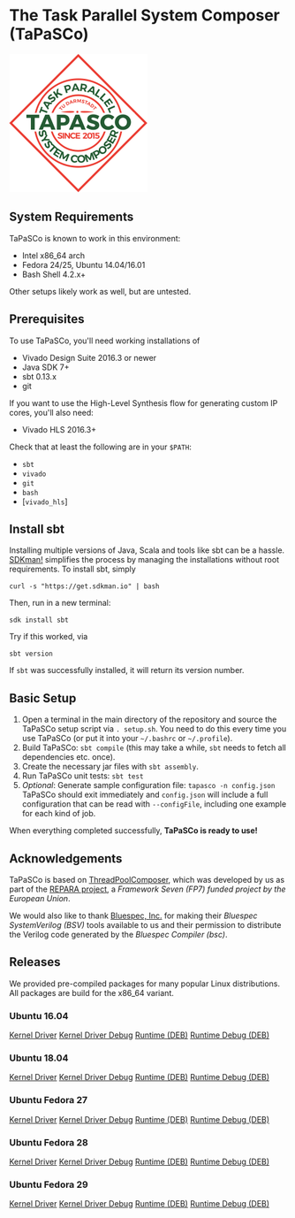 The Task Parallel System Composer (TaPaSCo)
===========================================
<img src="icon/tapasco_icon.png" alt="Tapasco logo"/>

System Requirements
-------------------
TaPaSCo is known to work in this environment:

*   Intel x86_64 arch
*   Fedora 24/25, Ubuntu 14.04/16.01
*   Bash Shell 4.2.x+

Other setups likely work as well, but are untested.

Prerequisites
-------------
To use TaPaSCo, you'll need working installations of

*   Vivado Design Suite 2016.3 or newer
*   Java SDK 7+
*   sbt 0.13.x
*   git

If you want to use the High-Level Synthesis flow for generating custom IP
cores, you'll also need:

*   Vivado HLS 2016.3+

Check that at least the following are in your `$PATH`:

*   `sbt`
*   `vivado`
*   `git`
*   `bash`
*   \[`vivado_hls`\]

Install sbt
-----------
Installing multiple versions of Java, Scala and tools like sbt can be a hassle.
[SDKman!](http://sdkman.io/) simplifies the process by managing the
installations without root requirements. To install sbt, simply
```
curl -s "https://get.sdkman.io" | bash
```
Then, run in a new terminal:
```
sdk install sbt
```
Try if this worked, via
```
sbt version
```
If `sbt` was successfully installed, it will return its version number.

Basic Setup
-------------------
1.  Open a terminal in the main directory of the repository and source the
    TaPaSCo setup script via `. setup.sh`.
    You need to do this every time you use TaPaSCo (or put it into your
    `~/.bashrc` or `~/.profile`).
2.  Build TaPaSCo: `sbt compile` (this may take a while, `sbt` needs to fetch
    all dependencies etc. once).
2.  Create the necessary jar files with `sbt assembly`.
4.  Run TaPaSCo unit tests: `sbt test`
5.  _Optional_: Generate sample configuration file: `tapasco -n config.json`
    TaPaSCo should exit immediately and `config.json` will include a full
    configuration that can be read with `--configFile`, including one example
    for each kind of job.

When everything completed successfully, **TaPaSCo is ready to use!**

Acknowledgements
----------------
TaPaSCo is based on [ThreadPoolComposer][1], which was developed by us as part
of the [REPARA project][2], a _Framework Seven (FP7) funded project by the
European Union_.

We would also like to thank [Bluespec, Inc.][3] for making their _Bluespec
SystemVerilog (BSV)_ tools available to us and their permission to distribute
the Verilog code generated by the _Bluespec Compiler (bsc)_.

[1]: https://git.esa.informatik.tu-darmstadt.de/REPARA/threadpoolcomposer.git
[2]: http://repara-project.eu/
[3]: http://bluespec.com/

Releases
----------------

We provided pre-compiled packages for many popular Linux distributions. All packages are build for the x86_64 variant.

### Ubuntu 16.04
[Kernel Driver](https://git.esa.informatik.tu-darmstadt.de/tapasco/tapasco/-/jobs/artifacts/master/raw/tlkm/tlkm.ko?job=build_kernel_ubuntu_16_04)
[Kernel Driver Debug](https://git.esa.informatik.tu-darmstadt.de/tapasco/tapasco/-/jobs/artifacts/master/raw/tlkm/tlkm.ko?job=build_kernel_ubuntu_16_04_debug)
[Runtime (DEB)](https://git.esa.informatik.tu-darmstadt.de/tapasco/tapasco/-/jobs/artifacts/master/raw/build/tapasco-2018.2.1-Linux.deb?job=build_tapasco_ubuntu_16_04)
[Runtime Debug (DEB)](https://git.esa.informatik.tu-darmstadt.de/tapasco/tapasco/-/jobs/artifacts/master/raw/build/tapasco-2018.2.1-Linux.deb?job=build_tapasco_ubuntu_16_04_debug)

### Ubuntu 18.04
[Kernel Driver](https://git.esa.informatik.tu-darmstadt.de/tapasco/tapasco/-/jobs/artifacts/master/raw/tlkm/tlkm.ko?job=build_kernel_ubuntu_18_04)
[Kernel Driver Debug](https://git.esa.informatik.tu-darmstadt.de/tapasco/tapasco/-/jobs/artifacts/master/raw/tlkm/tlkm.ko?job=build_kernel_ubuntu_18_04_debug)
[Runtime (DEB)](https://git.esa.informatik.tu-darmstadt.de/tapasco/tapasco/-/jobs/artifacts/master/raw/build/tapasco-2018.2.1-Linux.deb?job=build_tapasco_ubuntu_18_04)
[Runtime Debug (DEB)](https://git.esa.informatik.tu-darmstadt.de/tapasco/tapasco/-/jobs/artifacts/master/raw/build/tapasco-2018.2.1-Linux.deb?job=build_tapasco_ubuntu_18_04_debug)

### Ubuntu Fedora 27
[Kernel Driver](https://git.esa.informatik.tu-darmstadt.de/tapasco/tapasco/-/jobs/artifacts/master/raw/tlkm/tlkm.ko?job=build_kernel_fedora_27)
[Kernel Driver Debug](https://git.esa.informatik.tu-darmstadt.de/tapasco/tapasco/-/jobs/artifacts/master/raw/tlkm/tlkm.ko?job=build_kernel_fedora_27_debug)
[Runtime (DEB)](https://git.esa.informatik.tu-darmstadt.de/tapasco/tapasco/-/jobs/artifacts/master/raw/build/tapasco-2018.2.1-Linux.deb?job=build_tapasco_fedora_27)
[Runtime Debug (DEB)](https://git.esa.informatik.tu-darmstadt.de/tapasco/tapasco/-/jobs/artifacts/master/raw/build/tapasco-2018.2.1-Linux.deb?job=build_tapasco_fedora_27_debug)

### Ubuntu Fedora 28
[Kernel Driver](https://git.esa.informatik.tu-darmstadt.de/tapasco/tapasco/-/jobs/artifacts/master/raw/tlkm/tlkm.ko?job=build_kernel_fedora_28)
[Kernel Driver Debug](https://git.esa.informatik.tu-darmstadt.de/tapasco/tapasco/-/jobs/artifacts/master/raw/tlkm/tlkm.ko?job=build_kernel_fedora_28_debug)
[Runtime (DEB)](https://git.esa.informatik.tu-darmstadt.de/tapasco/tapasco/-/jobs/artifacts/master/raw/build/tapasco-2018.2.1-Linux.deb?job=build_tapasco_fedora_28)
[Runtime Debug (DEB)](https://git.esa.informatik.tu-darmstadt.de/tapasco/tapasco/-/jobs/artifacts/master/raw/build/tapasco-2018.2.1-Linux.deb?job=build_tapasco_fedora_28_debug)

### Ubuntu Fedora 29
[Kernel Driver](https://git.esa.informatik.tu-darmstadt.de/tapasco/tapasco/-/jobs/artifacts/master/raw/tlkm/tlkm.ko?job=build_kernel_fedora_29)
[Kernel Driver Debug](https://git.esa.informatik.tu-darmstadt.de/tapasco/tapasco/-/jobs/artifacts/master/raw/tlkm/tlkm.ko?job=build_kernel_fedora_29_debug)
[Runtime (DEB)](https://git.esa.informatik.tu-darmstadt.de/tapasco/tapasco/-/jobs/artifacts/master/raw/build/tapasco-2018.2.1-Linux.deb?job=build_tapasco_fedora_29)
[Runtime Debug (DEB)](https://git.esa.informatik.tu-darmstadt.de/tapasco/tapasco/-/jobs/artifacts/master/raw/build/tapasco-2018.2.1-Linux.deb?job=build_tapasco_fedora_29_debug)